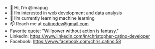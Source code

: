 - 👋 Hi, I’m @imapug
- 👀 I’m interested in web development and data analysis
- 🌱 I’m currently learning machine learning
- 📫 Reach me at catinodev@gmail.com
- Favorite quote: "Willpower without action is fantasy."
- LinkedIn: https://www.linkedin.com/in/christopher-catino-developer
- Facebook: https://www.facebook.com/chris.catino.58
